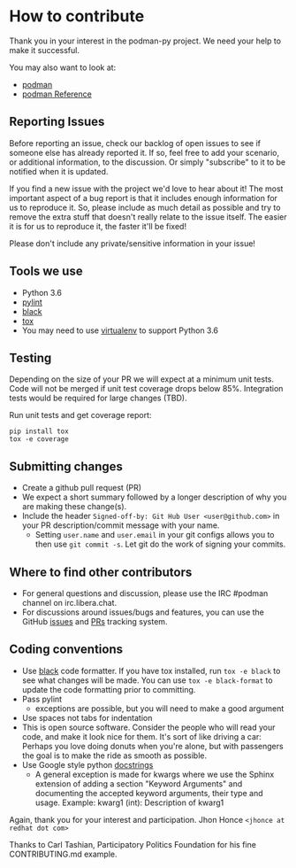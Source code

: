 # How to contribute

Thank you in your interest in the podman-py project.  We need your help to make
it successful.

You may also want to look at:

- [podman](https://github.com/containers/podman)
- [podman Reference](https://podman.readthedocs.io/en/latest/Reference.html)

## Reporting Issues

Before reporting an issue, check our backlog of open issues to see if someone
else has already reported it. If so, feel free to add your scenario, or
additional information, to the discussion. Or simply "subscribe" to it to be
notified when it is updated.

If you find a new issue with the project we'd love to hear about it! The most
important aspect of a bug report is that it includes enough information for us
to reproduce it. So, please include as much detail as possible and try to
remove the extra stuff that doesn't really relate to the issue itself. The
easier it is for us to reproduce it, the faster it'll be fixed!

Please don't include any private/sensitive information in your issue!

## Tools we use

- Python 3.6
- [pylint](https://www.pylint.org/)
- [black](https://github.com/psf/black)
- [tox](https://tox.readthedocs.io/en/latest/)
- You may need to use [virtualenv](https://virtualenv.pypa.io/en/latest/) to
  support Python 3.6

## Testing

Depending on the size of your PR we will expect at a minimum unit tests.
Code will not be merged if unit test coverage drops below 85%.
Integration tests would be required for large changes (TBD).

Run unit tests and get coverage report:

```
pip install tox
tox -e coverage
```

## Submitting changes

- Create a github pull request (PR)
- We expect a short summary followed by a longer description of why you are
  making these change(s).
- Include the header `Signed-off-by: Git Hub User <user@github.com>` in your PR
  description/commit message with your name.
  - Setting `user.name` and `user.email` in your git configs allows you to then
    use `git commit -s`. Let git do the work of signing your commits.

## Where to find other contributors

- For general questions and discussion, please use the IRC #podman channel on
  irc.libera.chat.
- For discussions around issues/bugs and features, you can use the
  GitHub [issues](https://github.com/containers/podman-py/issues) and
  [PRs](https://github.com/containers/podman-py/pulls) tracking system.

## Coding conventions

- Use [black](https://github.com/psf/black) code formatter. If you have tox
  installed, run `tox -e black` to see what changes will be made. You can use
  `tox -e black-format` to update the code formatting prior to committing.
- Pass pylint
  - exceptions are possible, but you will need to make a good argument
- Use spaces not tabs for indentation
- This is open source software. Consider the people who will read your code,
  and make it look nice for them. It's sort of like driving a car: Perhaps
  you love doing donuts when you're alone, but with passengers the goal is to
  make the ride as smooth as possible.
- Use Google style python [docstrings](https://google.github.io/styleguide/pyguide.html#38-comments-and-docstrings)
  - A general exception is made for kwargs where we use the Sphinx extension of adding a section
      "Keyword Arguments" and documenting the accepted keyword arguments, their type and usage.
      Example: kwarg1 (int): Description of kwarg1

Again, thank you for your interest and participation.
Jhon Honce `<jhonce at redhat dot com>`

Thanks to Carl Tashian, Participatory Politics Foundation for his fine
CONTRIBUTING.md example.
